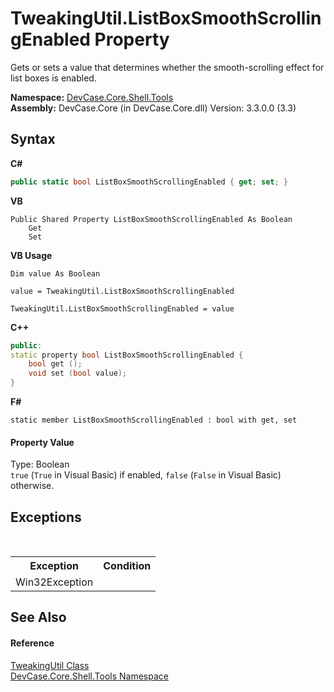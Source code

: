 # TweakingUtil.ListBoxSmoothScrollingEnabled Property 
 

Gets or sets a value that determines whether the smooth-scrolling effect for list boxes is enabled.

**Namespace:**&nbsp;<a href="N_DevCase_Core_Shell_Tools">DevCase.Core.Shell.Tools</a><br />**Assembly:**&nbsp;DevCase.Core (in DevCase.Core.dll) Version: 3.3.0.0 (3.3)

## Syntax

**C#**<br />
``` C#
public static bool ListBoxSmoothScrollingEnabled { get; set; }
```

**VB**<br />
``` VB
Public Shared Property ListBoxSmoothScrollingEnabled As Boolean
	Get
	Set
```

**VB Usage**<br />
``` VB Usage
Dim value As Boolean

value = TweakingUtil.ListBoxSmoothScrollingEnabled

TweakingUtil.ListBoxSmoothScrollingEnabled = value
```

**C++**<br />
``` C++
public:
static property bool ListBoxSmoothScrollingEnabled {
	bool get ();
	void set (bool value);
}
```

**F#**<br />
``` F#
static member ListBoxSmoothScrollingEnabled : bool with get, set

```


#### Property Value
Type: Boolean<br />`true` (`True` in Visual Basic) if enabled, `false` (`False` in Visual Basic) otherwise.

## Exceptions
&nbsp;<table><tr><th>Exception</th><th>Condition</th></tr><tr><td>Win32Exception</td><td /></tr></table>

## See Also


#### Reference
<a href="T_DevCase_Core_Shell_Tools_TweakingUtil">TweakingUtil Class</a><br /><a href="N_DevCase_Core_Shell_Tools">DevCase.Core.Shell.Tools Namespace</a><br />